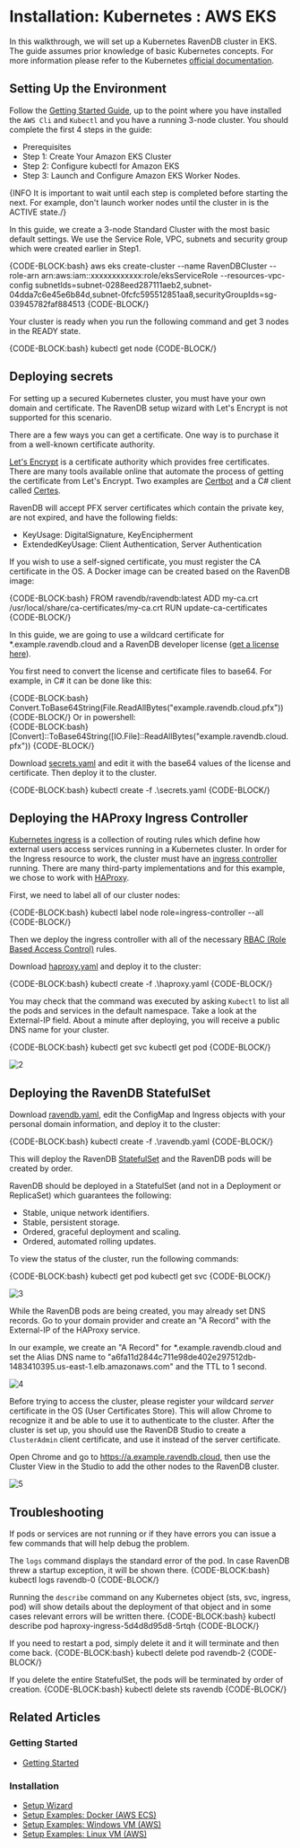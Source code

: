 # Installation: Kubernetes : AWS EKS

In this walkthrough, we will set up a Kubernetes RavenDB cluster in EKS. The guide assumes prior knowledge of basic Kubernetes concepts. For more information please refer to the Kubernetes [official documentation](https://kubernetes.io/docs/home/).

## Setting Up the Environment

Follow the [Getting Started Guide](https://docs.aws.amazon.com/eks/latest/userguide/getting-started.html), up to the point where you have installed the `AWS Cli` and `Kubectl` and you have a running 3-node cluster.
You should complete the first 4 steps in the guide:  
- Prerequisites  
- Step 1: Create Your Amazon EKS Cluster  
- Step 2: Configure kubectl for Amazon EKS  
- Step 3: Launch and Configure Amazon EKS Worker Nodes.


{INFO It is important to wait until each step is completed before starting the next. For example, don't launch worker nodes until the cluster in is the ACTIVE state./}

In this guide, we create a 3-node Standard Cluster with the most basic default settings. We use the Service Role, VPC, subnets and security group which were created earlier in Step1.

{CODE-BLOCK:bash}
aws eks create-cluster --name RavenDBCluster --role-arn arn:aws:iam::xxxxxxxxxxxx:role/eksServiceRole --resources-vpc-config subnetIds=subnet-0288eed287111aeb2,subnet-04dda7c6e45e6b84d,subnet-0fcfc595512851aa8,securityGroupIds=sg-03945782faf884513
{CODE-BLOCK/}

Your cluster is ready when you run the following command and get 3 nodes in the READY state.

{CODE-BLOCK:bash}
kubectl get node
{CODE-BLOCK/}

## Deploying secrets

For setting up a secured Kubernetes cluster, you must have your own domain and certificate. The RavenDB setup wizard with Let's Encrypt is not supported for this scenario.

There are a few ways you can get a certificate. One way is to purchase it from a well-known certificate authority. 

[Let's Encrypt](https://letsencrypt.org/) is a certificate authority which provides free certificates. 
There are many tools available online that automate the process of getting the certificate from Let's Encrypt. Two examples are [Certbot](https://certbot.eff.org/) and a C# client called [Certes](https://github.com/fszlin/certes/).

RavenDB will accept PFX server certificates which contain the private key, are not expired, and have the following fields:

- KeyUsage: DigitalSignature, KeyEncipherment
- ExtendedKeyUsage: Client Authentication, Server Authentication

If you wish to use a self-signed certificate, you must register the CA certificate in the OS. A Docker image can be created based on the RavenDB image:

{CODE-BLOCK:bash}
FROM ravendb/ravendb:latest
ADD my-ca.crt /usr/local/share/ca-certificates/my-ca.crt
RUN update-ca-certificates
{CODE-BLOCK/}

In this guide, we are going to use a wildcard certificate for *.example.ravendb.cloud and a RavenDB developer license ([get a license here](https://ravendb.net/buy)).

You first need to convert the license and certificate files to base64. For example, in C# it can be done like this:

{CODE-BLOCK:bash}
Convert.ToBase64String(File.ReadAllBytes("example.ravendb.cloud.pfx"))
{CODE-BLOCK/}
Or in powershell:  
{CODE-BLOCK:bash}
[Convert]::ToBase64String([IO.File]::ReadAllBytes("example.ravendb.cloud.pfx"))
{CODE-BLOCK/}

Download [secrets.yaml](yamls/secrets.yaml) and edit it with the base64 values of the license and certificate. Then deploy it to the cluster.

{CODE-BLOCK:bash}
kubectl create -f .\secrets.yaml
{CODE-BLOCK/}

## Deploying the HAProxy Ingress Controller

[Kubernetes ingress](https://kubernetes.io/docs/concepts/services-networking/ingress/) is a collection of routing rules which define how external users access services running in a Kubernetes cluster. 
In order for the Ingress resource to work, the cluster must have an [ingress controller](https://kubernetes.io/docs/concepts/services-networking/ingress-controllers/) running. 
There are many third-party implementations and for this example, we chose to work with [HAProxy](https://github.com/jcmoraisjr/haproxy-ingress).

First, we need to label all of our cluster nodes: 

{CODE-BLOCK:bash}
kubectl label node role=ingress-controller --all
{CODE-BLOCK/}

Then we deploy the ingress controller with all of the necessary [RBAC (Role Based Access Control)](https://github.com/jcmoraisjr/haproxy-ingress/tree/master/examples/rbac) rules.

Download [haproxy.yaml](yamls/haproxy.yaml) and deploy it to the cluster:

{CODE-BLOCK:bash}
kubectl create -f .\haproxy.yaml
{CODE-BLOCK/}

You may check that the command was executed by asking `Kubectl` to list all the pods and services in the default namespace. 
Take a look at the External-IP field. About a minute after deploying, you will receive a public DNS name for your cluster. 

{CODE-BLOCK:bash}
kubectl get svc
kubectl get pod
{CODE-BLOCK/}

![2](images/eks/external-ip-dns.png)  

## Deploying the RavenDB StatefulSet

Download [ravendb.yaml](yamls/eks/ravendb.yaml), edit the ConfigMap and Ingress objects with your personal domain information, and deploy it to the cluster:

{CODE-BLOCK:bash}
kubectl create -f .\ravendb.yaml
{CODE-BLOCK/}

This will deploy the RavenDB [StatefulSet](https://kubernetes.io/docs/concepts/workloads/controllers/statefulset/) and the RavenDB pods will be created by order.

RavenDB should be deployed in a StatefulSet (and not in a Deployment or ReplicaSet) which guarantees the following: 

- Stable, unique network identifiers.  
- Stable, persistent storage.  
- Ordered, graceful deployment and scaling.  
- Ordered, automated rolling updates.  

To view the status of the cluster, run the following commands:

{CODE-BLOCK:bash}
kubectl get pod
kubectl get svc
{CODE-BLOCK/}

![3](images/eks/pod-svc.png)  

While the RavenDB pods are being created, you may already set DNS records. Go to your domain provider and create an "A Record" with the External-IP of the HAProxy service.

In our example, we create an "A Record" for *.example.ravendb.cloud and set the Alias DNS name to "a6fa11d2844c711e98de402e297512db-1483410395.us-east-1.elb.amazonaws.com" and the TTL to 1 second.

![4](images/eks/alias-dns.png)  

Before trying to access the cluster, please register your wildcard *server* certificate in the OS (User Certificates Store). 
This will allow Chrome to recognize it and be able to use it to authenticate to the cluster. 
After the cluster is set up, you should use the RavenDB Studio to create a `ClusterAdmin` client certificate, and use it instead of the server certificate.

Open Chrome and go to https://a.example.ravendb.cloud, then use the Cluster View in the Studio to add the other nodes to the RavenDB cluster.

![5](images/add-node.png) 

## Troubleshooting

If pods or services are not running or if they have errors you can issue a few commands that will help debug the problem.

The `logs` command displays the standard error of the pod. In case RavenDB threw a startup exception, it will be shown there.
{CODE-BLOCK:bash}
kubectl logs ravendb-0
{CODE-BLOCK/}

Running the `describe` command on any Kubernetes object (sts, svc, ingress, pod) will show details about the deployment of that object and in some cases relevant errors will be written there.
{CODE-BLOCK:bash}
kubectl describe pod haproxy-ingress-5d4d8d95d8-5rtqh
{CODE-BLOCK/}

If you need to restart a pod, simply delete it and it will terminate and then come back.
{CODE-BLOCK:bash}
kubectl delete pod ravendb-2
{CODE-BLOCK/}

If you delete the entire StatefulSet, the pods will be terminated by order of creation. 
{CODE-BLOCK:bash}
kubectl delete sts ravendb
{CODE-BLOCK/}

## Related Articles

### Getting Started

- [Getting Started](../../../start/getting-started)

### Installation

- [Setup Wizard](../../../start/installation/setup-wizard)
- [Setup Examples: Docker (AWS ECS)](../../../start/installation/setup-examples/aws-docker-linux-vm)
- [Setup Examples: Windows VM (AWS)](../../../start/installation/setup-examples/aws-windows-vm)
- [Setup Examples: Linux VM (AWS)](../../../start/installation/setup-examples/aws-linux-vm)
